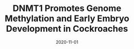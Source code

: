 ---
title: "DNMT1 Promotes Genome Methylation and Early Embryo Development in Cockroaches"
collection: publications
permalink: /publication/2020-11-01-DNMT1-Promotes-Genome-Methylation-and-Early-Embryo-Development-in-Cockroaches
date: 2020-11-01
venue: 'iScience'
citation: ' Alba Vent{\&apos;{o}}s-Alfonso,  Guillem Ylla,  Jose-Carlos Monta{\~{n}}es,  Xavier Belles, &quot;DNMT1 Promotes Genome Methylation and Early Embryo Development in Cockroaches.&quot; iScience, 2020.'
---